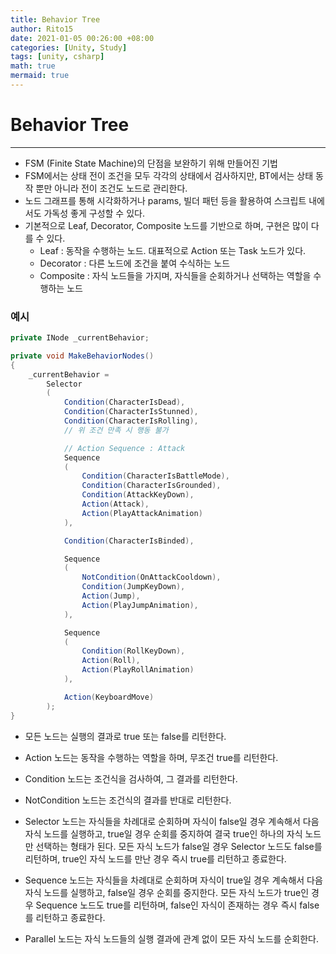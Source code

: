 ```yaml
---
title: Behavior Tree
author: Rito15
date: 2021-01-05 00:26:00 +08:00
categories: [Unity, Study]
tags: [unity, csharp]
math: true
mermaid: true
---
```


# Behavior Tree
---
- FSM (Finite State Machine)의 단점을 보완하기 위해 만들어진 기법
- FSM에서는 상태 전이 조건을 모두 각각의 상태에서 검사하지만, BT에서는 상태 동작 뿐만 아니라 전이 조건도 노드로 관리한다.
- 노드 그래프를 통해 시각화하거나 params, 빌더 패턴 등을 활용하여 스크립트 내에서도 가독성 좋게 구성할 수 있다.
- 기본적으로 Leaf, Decorator, Composite 노드를 기반으로 하며, 구현은 많이 다를 수 있다.
  - Leaf : 동작을 수행하는 노드. 대표적으로 Action 또는 Task 노드가 있다.
  - Decorator : 다른 노드에 조건을 붙여 수식하는 노드
  - Composite : 자식 노드들을 가지며, 자식들을 순회하거나 선택하는 역할을 수행하는 노드
  
### 예시

```cs
private INode _currentBehavior;

private void MakeBehaviorNodes()
{
    _currentBehavior =
        Selector
        (
            Condition(CharacterIsDead),
            Condition(CharacterIsStunned),
            Condition(CharacterIsRolling),
            // 위 조건 만족 시 행동 불가

            // Action Sequence : Attack
            Sequence
            (
                Condition(CharacterIsBattleMode),
                Condition(CharacterIsGrounded),
                Condition(AttackKeyDown),
                Action(Attack),
                Action(PlayAttackAnimation)
            ),

            Condition(CharacterIsBinded),

            Sequence
            (
                NotCondition(OnAttackCooldown),
                Condition(JumpKeyDown),
                Action(Jump),
                Action(PlayJumpAnimation),
            ),

            Sequence
            (
                Condition(RollKeyDown),
                Action(Roll),
                Action(PlayRollAnimation)
            ),

            Action(KeyboardMove)
        );
}
```

- 모든 노드는 실행의 결과로 true 또는 false를 리턴한다.
- Action 노드는 동작을 수행하는 역할을 하며, 무조건 true를 리턴한다.
- Condition 노드는 조건식을 검사하여, 그 결과를 리턴한다.
- NotCondition 노드는 조건식의 결과를 반대로 리턴한다.

- Selector 노드는 자식들을 차례대로 순회하며 자식이 false일 경우 계속해서 다음 자식 노드를 실행하고, true일 경우 순회를 중지하여 결국 true인 하나의 자식 노드만 선택하는 형태가 된다.
  모든 자식 노드가 false일 경우 Selector 노드도 false를 리턴하며, true인 자식 노드를 만난 경우 즉시 true를 리턴하고 종료한다.
- Sequence 노드는 자식들을 차례대로 순회하며 자식이 true일 경우 계속해서 다음 자식 노드를 실행하고, false일 경우 순회를 중지한다.
  모든 자식 노드가 true인 경우 Sequence 노드도 true를 리턴하며, false인 자식이 존재하는 경우 즉시 false를 리턴하고 종료한다.
- Parallel 노드는 자식 노드들의 실행 결과에 관계 없이 모든 자식 노드를 순회한다.